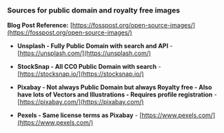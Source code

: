 ### Sources for public domain and royalty free images

**Blog Post Reference:** [https://fosspost.org/open-source-images/](https://fosspost.org/open-source-images/)

- **Unsplash - Fully Public Domain with search and API** - [https://unsplash.com/](https://unsplash.com/)

- **StockSnap - All CC0 Public Domain with search** - [https://stocksnap.io/](https://stocksnap.io/)

- **Pixabay - Not always Public Domain but always Royalty free - Also have lots of Vectors and Illustrations - Requires profile registration** - [https://pixabay.com/](https://pixabay.com/)

- **Pexels - Same license terms as Pixabay** - [https://www.pexels.com/](https://www.pexels.com/)


